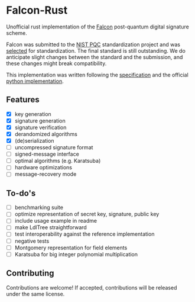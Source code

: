 # Falcon-Rust

Unofficial rust implementation of the [Falcon](https://falcon-sign.info/) post-quantum
digital signature scheme.

Falcon was submitted to the [NIST PQC](https://csrc.nist.gov/projects/post-quantum-cryptography)
standardization project and was [selected](https://csrc.nist.gov/Projects/post-quantum-cryptography/selected-algorithms-2022) for 
standardization. The final standard is still outstanding. We do anticipate slight changes
between the standard and the submission, and these changes might break compatibility.

This implementation was written following the [specification](https://falcon-sign.info/falcon.pdf)
and the official [python implementation](https://github.com/tprest/falcon.py).

## Features

 - [x] key generation
 - [x] signature generation
 - [x] signature verification
 - [x] derandomized algorithms
 - [x] (de)serialization
 - [ ] uncompressed signature format
 - [ ] signed-message interface
 - [ ] optimal algorithms (e.g. Karatsuba)
 - [ ] hardware optimizations
 - [ ] message-recovery mode

## To-do's

 - [ ] benchmarking suite
 - [ ] optimize representation of secret key, signature, public key
 - [ ] include usage example in readme
 - [ ] make LdlTree straightforward
 - [ ] test interoperability against the reference implementation
 - [ ] negative tests
 - [ ] Montgomery representation for field elements
 - [ ] Karatsuba for big integer polynomial multiplication

## Contributing

Contributions are welcome! If accepted, contributions will be released under the same
license.
